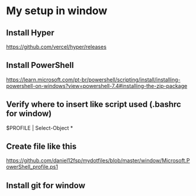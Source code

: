 # My setup in window

## Install Hyper

https://github.com/vercel/hyper/releases

## Install PowerShell

https://learn.microsoft.com/pt-br/powershell/scripting/install/installing-powershell-on-windows?view=powershell-7.4#installing-the-zip-package
## Verify where to insert like script used (.bashrc for window)

$PROFILE | Select-Object *


## Create file like this
https://github.com/daniel12fsp/mydotfiles/blob/master/window/Microsoft.PowerShell_profile.ps1

## Install git for window
